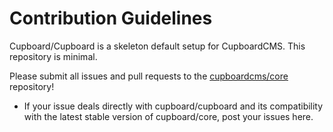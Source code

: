 # Contribution Guidelines

Cupboard/Cupboard is a skeleton default setup for CupboardCMS.
This repository is minimal.

Please submit all issues and pull requests to the [cupboardcms/core](http://github.com/cupboardcms/core) repository!

* If your issue deals directly with cupboard/cupboard and its compatibility with the latest stable version of cupboard/core, post your issues here.
